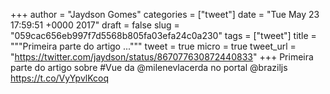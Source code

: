 
+++
author = "Jaydson Gomes"
categories = ["tweet"]
date = "Tue May 23 17:59:51 +0000 2017"
draft = false
slug = "059cac656eb997f7d5568b805fa03efa24c0a230"
tags = ["tweet"]
title = """Primeira parte do artigo ..."""
tweet = true
micro = true
tweet_url = "https://twitter.com/jaydson/status/867077630872440833"
+++
Primeira parte do artigo sobre #Vue da @milenevlacerda no portal @braziljs https://t.co/VyYpvlKcoq
